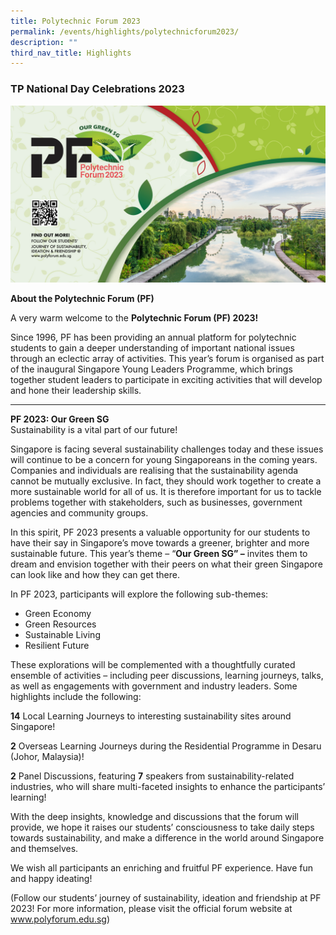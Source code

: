 ```yaml
---
title: Polytechnic Forum 2023
permalink: /events/highlights/polytechnicforum2023/
description: ""
third_nav_title: Highlights
---
```

### TP National Day Celebrations 2023 ###

![](/images/homepage-images/pf%202023%20-%20web%20banner%203%20.jpg)

**About the Polytechnic Forum (PF)**<br>

A very warm welcome to the **Polytechnic Forum (PF) 2023!**

Since 1996, PF has been providing an annual platform for polytechnic students to gain a deeper understanding of important national issues through an eclectic array of activities. This year’s forum is organised as part of the inaugural Singapore Young Leaders Programme, which brings together student leaders to participate in exciting activities that will develop and hone their leadership skills.

---

**PF 2023: Our Green SG**<br>
Sustainability is a vital part of our future! 

Singapore is facing several sustainability challenges today and these issues will continue to be a concern for young Singaporeans in the coming years. Companies and individuals are realising that the sustainability agenda cannot be mutually exclusive. In fact, they should work together to create a more sustainable world for all of us. It is therefore important for us to tackle problems together with stakeholders, such as businesses, government agencies and community groups. 

In this spirit, PF 2023 presents a valuable opportunity for our students to have their say in Singapore’s move towards a greener, brighter and more sustainable future. This year’s theme – “**Our Green SG” –** invites them to dream and envision together with their peers on what their green Singapore can look like and how they can get there.


In PF 2023, participants will explore the following sub-themes:

* Green Economy
* Green Resources
* Sustainable Living
* Resilient Future

These explorations will be complemented with a thoughtfully curated ensemble of activities – including peer discussions, learning journeys, talks, as well as engagements with government and industry leaders. Some highlights include the following:

**14** Local Learning Journeys to interesting sustainability sites around Singapore!

**2** Overseas Learning Journeys during the Residential Programme in Desaru (Johor, Malaysia)! 

**2** Panel Discussions, featuring **7** speakers from sustainability-related industries, who will share multi-faceted insights to enhance the participants’ learning!

With the deep insights, knowledge and discussions that the forum will provide, we hope it raises our students’ consciousness to take daily steps towards sustainability, and make a difference in the world around Singapore and themselves.

We wish all participants an enriching and fruitful PF experience. Have fun and happy ideating!

(Follow our students’ journey of sustainability, ideation and friendship at PF 2023! For more information, please visit the official forum website at www.polyforum.edu.sg)
